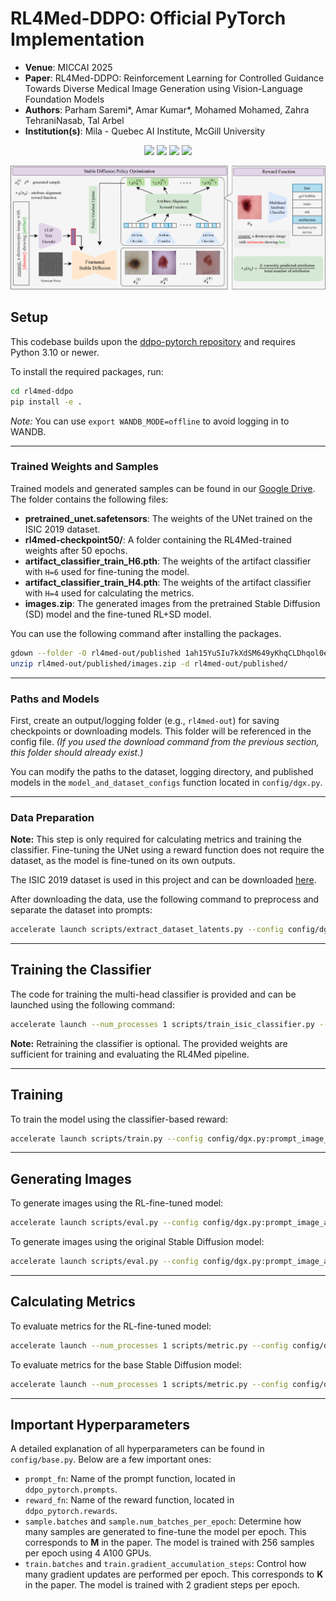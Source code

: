 # **RL4Med-DDPO: Official PyTorch Implementation**  

- **Venue**: MICCAI 2025
- **Paper**: RL4Med-DDPO: Reinforcement Learning for Controlled Guidance Towards Diverse Medical Image Generation using Vision-Language Foundation Models 
- **Authors**: Parham Saremi\*, Amar Kumar\*, Mohamed Mohamed, Zahra TehraniNasab, Tal Arbel
- **Institution(s)**:  Mila - Quebec AI Institute, McGill University

<p align="center">
<a href="https://arxiv.org/pdf/2503.15784" alt="arXiv">
    <img src="https://img.shields.io/badge/arXiv-2503.15784-b31b1b.svg?style=flat" /></a>
<a href="https://parhamsaremi.github.io/rl4med-ddpo/" alt="webpage">
    <img src="https://img.shields.io/badge/Webpage-darkviolet" /></a>
<img src="https://img.shields.io/github/license/parhamsaremi/rl4med-ddpo" />
<img src="https://views.whatilearened.today/views/github/parhamsaremi/rl4med-ddpo-cameraready.svg" />
  
</p>

![architecture image](main.png)

## Setup  
This codebase builds upon the [ddpo-pytorch repository](https://github.com/kvablack/ddpo-pytorch?tab=readme-ov-file) and requires Python 3.10 or newer.

To install the required packages, run:
```bash
cd rl4med-ddpo
pip install -e .
```

*Note:* You can use `export WANDB_MODE=offline` to avoid logging in to WANDB. 

---

### Trained Weights and Samples

Trained models and generated samples can be found in our [Google Drive](https://drive.google.com/drive/folders/1ah15Yu5Iu7kXdSM649yKhqCLDhqol0ef). The folder contains the following files:

- **pretrained_unet.safetensors**: The weights of the UNet trained on the ISIC 2019 dataset.  
- **rl4med-checkpoint50/**: A folder containing the RL4Med-trained weights after 50 epochs.  
- **artifact_classifier_train_H6.pth**: The weights of the artifact classifier with `H=6` used for fine-tuning the model.  
- **artifact_classifier_train_H4.pth**: The weights of the artifact classifier with `H=4` used for calculating the metrics.  
- **images.zip**: The generated images from the pretrained Stable Diffusion (SD) model and the fine-tuned RL+SD model.

You can use the following command after installing the packages.  

```bash
gdown --folder -O rl4med-out/published 1ah15Yu5Iu7kXdSM649yKhqCLDhqol0ef 
unzip rl4med-out/published/images.zip -d rl4med-out/published/
```

---

### Paths and Models

First, create an output/logging folder (e.g., `rl4med-out`) for saving checkpoints or downloading models. This folder will be referenced in the config file. *(If you used the download command from the previous section, this folder should already exist.)*

You can modify the paths to the dataset, logging directory, and published models in the `model_and_dataset_configs` function located in `config/dgx.py`.

---

### Data Preparation

**Note:** This step is only required for calculating metrics and training the classifier. Fine-tuning the UNet using a reward function does not require the dataset, as the model is fine-tuned on its own outputs.

The ISIC 2019 dataset is used in this project and can be downloaded [here](https://challenge.isic-archive.com/data/#2019).

After downloading the data, use the following command to preprocess and separate the dataset into prompts:
```bash
accelerate launch scripts/extract_dataset_latents.py --config config/dgx.py:preprocess_isic_real_data
```

---

## Training the Classifier

The code for training the multi-head classifier is provided and can be launched using the following command:
```bash
accelerate launch --num_processes 1 scripts/train_isic_classifier.py --data_path <Path to ISIC Dataset>
```

**Note:** Retraining the classifier is optional. The provided weights are sufficient for training and evaluating the RL4Med pipeline.

---

## Training

To train the model using the classifier-based reward:
```bash
accelerate launch scripts/train.py --config config/dgx.py:prompt_image_alignment_classifier_isic
```

---

## Generating Images

To generate images using the RL-fine-tuned model:
```bash
accelerate launch scripts/eval.py --config config/dgx.py:prompt_image_alignment_classifier_isic_eval_rl
```

To generate images using the original Stable Diffusion model:
```bash
accelerate launch scripts/eval.py --config config/dgx.py:prompt_image_alignment_classifier_isic_eval
```

---

## Calculating Metrics

To evaluate metrics for the RL-fine-tuned model:
```bash
accelerate launch --num_processes 1 scripts/metric.py --config config/dgx.py:evaluate_metric_rl
```

To evaluate metrics for the base Stable Diffusion model:
```bash
accelerate launch --num_processes 1 scripts/metric.py --config config/dgx.py:evaluate_metric_sd
```

---

## Important Hyperparameters

A detailed explanation of all hyperparameters can be found in `config/base.py`. Below are a few important ones:

- `prompt_fn`: Name of the prompt function, located in `ddpo_pytorch.prompts`.
- `reward_fn`: Name of the reward function, located in `ddpo_pytorch.rewards`.
- `sample.batches` and `sample.num_batches_per_epoch`: Determine how many samples are generated to fine-tune the model per epoch. This corresponds to **M** in the paper. The model is trained with 256 samples per epoch using 4 A100 GPUs.
- `train.batches` and `train.gradient_accumulation_steps`: Control how many gradient updates are performed per epoch. This corresponds to **K** in the paper. The model is trained with 2 gradient steps per epoch.